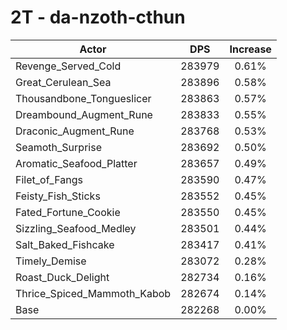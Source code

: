 # 2T - da-nzoth-cthun
| Actor | DPS | Increase |
|---|:---:|:---:|
|Revenge_Served_Cold|283979|0.61%|
|Great_Cerulean_Sea|283896|0.58%|
|Thousandbone_Tongueslicer|283863|0.57%|
|Dreambound_Augment_Rune|283833|0.55%|
|Draconic_Augment_Rune|283768|0.53%|
|Seamoth_Surprise|283692|0.50%|
|Aromatic_Seafood_Platter|283657|0.49%|
|Filet_of_Fangs|283590|0.47%|
|Feisty_Fish_Sticks|283552|0.45%|
|Fated_Fortune_Cookie|283550|0.45%|
|Sizzling_Seafood_Medley|283501|0.44%|
|Salt_Baked_Fishcake|283417|0.41%|
|Timely_Demise|283072|0.28%|
|Roast_Duck_Delight|282734|0.16%|
|Thrice_Spiced_Mammoth_Kabob|282674|0.14%|
|Base|282268|0.00%|
